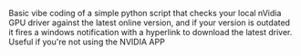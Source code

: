 Basic vibe coding of a simple python script that checks your local nVidia GPU driver against the latest online version, and if your version is outdated it fires a windows notification with a hyperlink to download the latest driver. Useful if you're not using the NVIDIA APP
